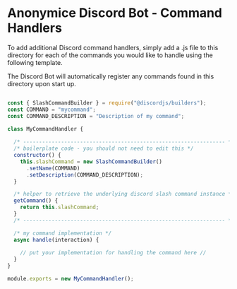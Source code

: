 # Anonymice Discord Bot - Command Handlers

To add additional Discord command handlers, simply add a .js file to this directory for each of the commands you would like to handle using the following template.

The Discord Bot will automatically register any commands found in this directory upon start up.

```js

const { SlashCommandBuilder } = require("@discordjs/builders");
const COMMAND = "mycommand";
const COMMAND_DESCRIPTION = "Description of my command";

class MyCommandHandler {
  
  /* ---------------------------------------------------------------- */
  /* boilerplate code - you should not need to edit this */
  constructor() {
    this.slashCommand = new SlashCommandBuilder()
      .setName(COMMAND)
      .setDescription(COMMAND_DESCRIPTION);
  }

  /* helper to retrieve the underlying discord slash command instance */
  getCommand() {
    return this.slashCommand;
  }
  /* ---------------------------------------------------------------- */

  /* my command implementation */
  async handle(interaction) {
    
    // put your implementation for handling the command here //
  }
}

module.exports = new MyCommandHandler();

```